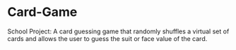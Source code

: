 # Card-Game
School Project: A card guessing game that randomly shuffles a virtual set of cards and allows the user to guess the suit or face value of the card.
